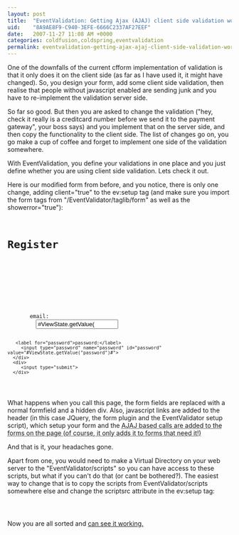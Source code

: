 ```yaml
---
layout: post
title:  "EventValidation: Getting Ajax (AJAJ) client side validation working"
uid:	"8A9AE8F9-C940-3EFE-6666C2337AF27EEF"
date:   2007-11-27 11:08 AM +0000
categories: coldfusion,coldspring,eventvalidation
permalink: eventvalidation-getting-ajax-ajaj-client-side-validation-working
---
```

One of the downfalls of the current cfform implementation of validation is that it only does it on the client side (as far as I have used it, it might have changed). So, you design your form, add some client side validation, then realise that people without javascript enabled are sending junk and you have to re-implement the validation server side.

So far so good. But then you are asked to change the validation ("hey, check it really is a creditcard number before we send it to the payment gateway", your boss says) and you implement that on the server side, and then copy the functionality to the client side. The list of changes go on, you go make a cup of coffee and forget to implement one side of the validation somewhere. 

With EventValidation, you define your validations in one place and you just define whether you are using client side validation. Lets check it out. 

Here is our modified form from before, and you notice, there is only one change, adding client="true" to the ev:setup tag (and make sure you import the form tags from "/EventValidator/taglib/form" as well as the showerror="true"):

<code>
<h1>Register</h1>
   <cfimport prefix="ev" taglib="/EventValidation/taglib">
   <cfoutput>   
   <form action="#ViewState.getValue("myself")#register.action" method="post" >
      <ev:setup id="ev_Register" successEvent="register.action" client="true" showerror="true">
      <div>
       <label for="email">email:</label>
         <input type="text" name="email" id="email" value="#ViewState.getValue("email")#">
      
       <label for="password">password:</label>
         <input type="password" name="password" id="password" value="#ViewState.getValue("password")#">
      </div>
      <div>
         <input type="submit">
      </div>
   </form>
</code>

What happens when you call this page, the form fields are replaced with a normal formfield and a hidden div. Also, javascript links are added to the header (in this case JQuery, the form plugin and the EventValidator setup script), which setup your form and the <abbr title="Asynchronous Javascript with JSON">AJAJ</a> based calls are added to the forms on the page (of course, it only adds it to forms that need it!)
	
And that is it, your headaches gone.

Apart from one, you would need to make a Virtual Directory on your web server to the "EventValidator/scripts" so you can have access to these scripts, but what if you can't do that (or cant be bothered?). The easiest way to change that is to copy the scripts from EventValidator/scripts somewhere else and change the scriptsrc attribute in the ev:setup tag:

<code>
      <ev:setup id="ev_Register" successEvent="register.action" client="true" showerror="true" scriptsrc="/scripts/">	
</code>

Now you are all sorted and <a href="http://www.markdrew.co.uk/EVDemo/index.cfm?go=ajaxerror" title="EventValidation Examples">can see it working.</a>